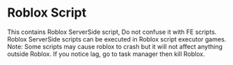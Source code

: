 # Roblox Script
 
This contains Roblox ServerSide script, Do not confuse it with FE scripts. Roblox ServerSide scripts can be executed in Roblox script executor games.
Note: Some scripts may cause roblox to crash but it will not affect anything outside Roblox. If you notice lag, go to task manager then kill Roblox.